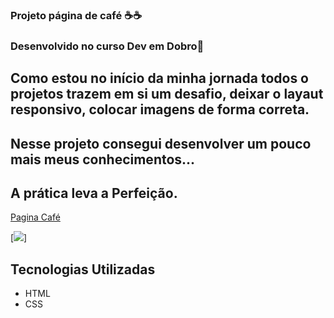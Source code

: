 
### Projeto página de café ☕☕

### Desenvolvido  no curso Dev em Dobro🚀


## Como estou no início da minha jornada todos o projetos trazem em si um desafio, deixar o layaut responsivo, colocar imagens de forma correta. 
## Nesse projeto consegui desenvolver um pouco mais meus conhecimentos...
## A prática leva a Perfeição.

   <a href=" https://agostinhomarcia.github.io/pagina-caf-/" >
                Pagina Café
            </a>

[<img src="./tela-pagina-de-café.gif">]



## Tecnologias Utilizadas 

- HTML
- CSS

